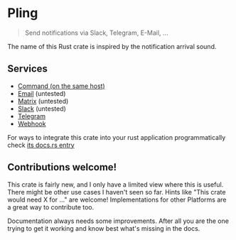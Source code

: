 # Pling

> Send notifications via Slack, Telegram, E-Mail, ...

The name of this Rust crate is inspired by the notification arrival sound.

## Services

- [Command (on the same host)](docs/command.md)
- [Email](docs/email.md) (untested)
- [Matrix](docs/matrix.md) (untested)
- [Slack](docs/slack.md) (untested)
- [Telegram](docs/telegram.md)
- [Webhook](docs/webhook.md)

For ways to integrate this crate into your rust application programmatically check [its docs.rs entry](https://docs.rs/pling)

## Contributions welcome!

This crate is fairly new, and I only have a limited view where this is useful.
There might be other use cases I haven't seen so far.
Hints like "This crate would need X for …" are welcome!
Implementations for other Platforms are a great way to contribute too.

Documentation always needs some improvements.
After all you are the one trying to get it working and know best what's missing in the docs.
